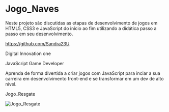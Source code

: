 # Jogo_Naves                       

Neste projeto são discutidas as etapas de desenvolvimento de jogos em HTML5, CSS3 e JavaScript do início ao fim utilizando a didática passo a passo em seu desenvolvimento.


https://github.com/Sandra23U

Digital Innovation one

JavaScript Game Developer

Aprenda de forma divertida a criar jogos com JavaScript para inciar a sua carreira em desenvolvimento front-end e se transformar em um dev de alto nível.

Jogo_Resgate



![Jogo_Resgate](https://user-images.githubusercontent.com/66983974/118214822-ddfd2f80-b446-11eb-82c8-c0897be7b706.png)
